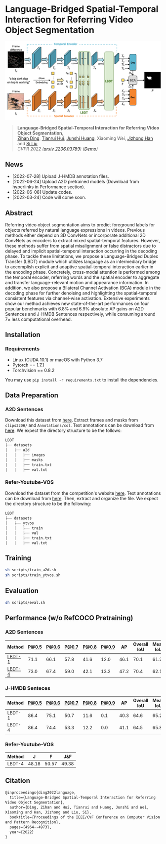 # Language-Bridged Spatial-Temporal Interaction for Referring Video Object Segmentation

![](figures/framework.png)

> **Language-Bridged Spatial-Temporal Interaction for Referring Video Object Segmentation**, <br>
> [Zihan Ding](https://scholar.google.com/citations?user=czvpD10AAAAJ&hl=zh-TW), [Tianrui Hui](https://scholar.google.com/citations?user=ArjkrTkAAAAJ&hl=zh-TW), [Junshi Huang](https://scholar.google.com.sg/citations?user=FFB6lzQAAAAJ&hl=en), Xiaoming Wei, [Jizhong Han](https://scholar.google.com/citations?user=0b_BPiMAAAAJ&hl=en) and [Si Liu](https://scholar.google.com/citations?user=-QtVtNEAAAAJ&hl=en) <br>
> *CVPR 2022 ([arxiv 2206.03789](https://arxiv.org/abs/2206.03789)) ([Demo](https://www.youtube.com/watch?v=ECdx871CayA))*

## News

* [2022-07-28] Upload J-HMDB annotation files.
* [2022-06-24] Upload A2D pretrained models (Download from hyperlinks in Performance section).
* [2022-06-08] Update codes.
* [2022-03-24] Code will come soon.

## Abstract

Referring video object segmentation aims to predict foreground labels for objects referred by natural language expressions in videos. Previous methods either depend on 3D ConvNets or incorporate additional 2D ConvNets as encoders to extract mixed spatial-temporal features. However, these methods suffer from spatial misalignment or false distractors due to delayed and implicit spatial-temporal interaction occurring in the decoding phase. To tackle these limitations, we propose a Language-Bridged Duplex Transfer (LBDT) module which utilizes language as an intermediary bridge to accomplish explicit and adaptive spatial-temporal interaction earlier in the encoding phase. Concretely, cross-modal attention is performed among the temporal encoder, referring words and the spatial encoder to aggregate and transfer language-relevant motion and appearance information. In addition, we also propose a Bilateral Channel Activation (BCA) module in the decoding phase for further denoising and highlighting the spatial-temporal consistent features via channel-wise activation. Extensive experiments show our method achieves new state-of-the-art performances on four popular benchmarks with 6.8% and 6.9% absolute AP gains on A2D Sentences and J-HMDB Sentences respectively, while consuming around 7× less computational overhead.

## Installation

### Requirements

- Linux (CUDA 10.1) or macOS with Python 3.7
- Pytorch == 1.7.1
- Torchvision == 0.8.2

You may use `pip install -r requirements.txt` to install the dependencies.

## Data Preparation

### A2D Sentences 

Download this dataset from [here](https://web.eecs.umich.edu/~jjcorso/r/a2d/). Extract frames and masks from `clips320H/` and `Annotations/col`. Text annotations can be download from [here](https://drive.google.com/drive/folders/1cMJXEKVcxWm_LHSq04rMbHAvh-LcEgub?usp=sharing). We expect the directory structure to be the follows:

```
LBDT
├── datasets
│   ├── a2d
│   │   ├── images
│   │   ├── masks
|   |   ├── train.txt
|   |   ├── val.txt
```

### Refer-Youtube-VOS

Download the dataset from the competition's website [here](https://codalab.lisn.upsaclay.fr/competitions/3282). Text annotations can be download from [here](https://drive.google.com/drive/folders/1cMJXEKVcxWm_LHSq04rMbHAvh-LcEgub?usp=sharing). Then, extract and organize the file. We expect the directory structure to be the following:

```
LBDT
├── datasets
│   ├── ytvos
│   │   ├── train
│   │   ├── val
|   |   ├── train.txt
|   |   ├── val.txt
```

## Training

```bash
sh scripts/train_a2d.sh
sh scripts/train_ytvos.sh
```

## Evaluation

```bash
sh scripts/eval.sh
```

## Performance (w/o RefCOCO Pretraining)

### A2D Sentences

| Method | P@0.5 | P@0.6 | P@0.7 | P@0.8 | P@0.9 | AP   | Overall IoU | Mean IoU  |
| ------ | ----- | ----- | ----- | ----- | ----- | ---- | ----------- | --------  |
| [LBDT-1](https://drive.google.com/file/d/19DcWamgrUAOVia03J2C7NRzkXASo4U_M/view?usp=sharing) | 71.1  | 66.1  | 57.8  | 41.6  | 12.0  | 46.1 | 70.1        | 61.2      |
| [LBDT-4](https://drive.google.com/file/d/12mI2jUwW3MtpODv58jnywcuTCDhqa956/view?usp=sharing) | 73.0  | 67.4  | 59.0  | 42.1  | 13.2  | 47.2 | 70.4        | 62.1      |

### J-HMDB Senteces

| Method | P@0.5 | P@0.6 | P@0.7 | P@0.8 | P@0.9 | AP   | Overall IoU | Mean IoU  |
| ------ | ----- | ----- | ----- | ----- | ----- | ---- | ----------- | --------  |
| LBDT-1 | 86.4  | 75.1  | 50.7  | 11.6  | 0.1   | 40.3 | 64.6        | 65.2      |
| LBDT-4 | 86.4  | 74.4  | 53.3  | 12.2  | 0.0   | 41.1 | 64.5        | 65.8      |

### Refer-Youtube-VOS

| Method | J     | F     | J&F   |
| ------ | ----- | ----- | ----- |
| LBDT-4 | 48.18 | 50.57 | 49.38 |

## Citation

```
@inproceedings{ding2022language,
  title={Language-Bridged Spatial-Temporal Interaction for Referring Video Object Segmentation},
  author={Ding, Zihan and Hui, Tianrui and Huang, Junshi and Wei, Xiaoming and Han, Jizhong and Liu, Si},
  booktitle={Proceedings of the IEEE/CVF Conference on Computer Vision and Pattern Recognition},
  pages={4964--4973},
  year={2022}
}
```
